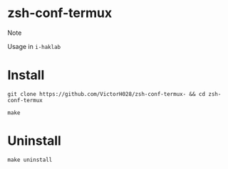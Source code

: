 # zsh-conf-termux

> [!NOTE]
> Usage in `i-haklab` 

# Install

```
git clone https://github.com/VictorH028/zsh-conf-termux- && cd zsh-conf-termux   
```

```
make 
```

# Uninstall

```
make uninstall
```



